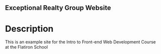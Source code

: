 Exceptional Realty Group Website
---

# Description

This is an example site for the Intro to Front-end Web Development Course at the Flatiron School

